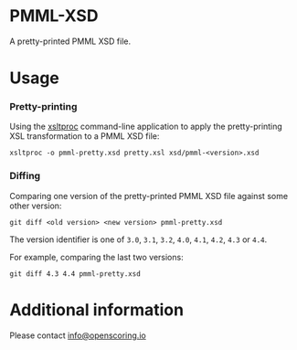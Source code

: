 PMML-XSD
========

A pretty-printed PMML XSD file.

# Usage #

### Pretty-printing ###

Using the [xsltproc](http://xmlsoft.org/XSLT/xsltproc.html) command-line application to apply the pretty-printing XSL transformation to a PMML XSD file:

```
xsltproc -o pmml-pretty.xsd pretty.xsl xsd/pmml-<version>.xsd
```

### Diffing ###

Comparing one version of the pretty-printed PMML XSD file against some other version:

```
git diff <old version> <new version> pmml-pretty.xsd
```

The version identifier is one of `3.0`, `3.1`, `3.2`, `4.0`, `4.1`, `4.2`, `4.3` or `4.4`.

For example, comparing the last two versions:

```
git diff 4.3 4.4 pmml-pretty.xsd
```

# Additional information #

Please contact [info@openscoring.io](mailto:info@openscoring.io)
